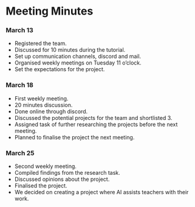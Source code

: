 # Meeting Minutes

### March 13
- Registered the team.
- Discussed for 10 minutes during the tutorial.
- Set up communication channels, discord and mail.
- Organised weekly meetings on Tuesday 11 o’clock.
- Set the expectations for the project.

### March 18
- First weekly meeting.
- 20 minutes discussion.
- Done online through discord.
- Discussed the potential projects for the team and shortlisted 3.
- Assigned task of further researching the projects before the next meeting.
- Planned to finalise the project the next meeting.

### March 25
- Second weekly meeting.
- Compiled findings from the research task.
- Discussed opinions about the project.
- Finalised the project.
- We decided on creating a project where AI assists teachers with their work.

